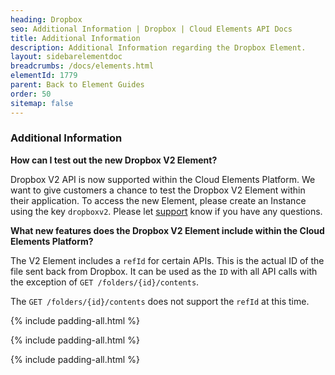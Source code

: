 ```yaml
---
heading: Dropbox
seo: Additional Information | Dropbox | Cloud Elements API Docs
title: Additional Information
description: Additional Information regarding the Dropbox Element.
layout: sidebarelementdoc
breadcrumbs: /docs/elements.html
elementId: 1779
parent: Back to Element Guides
order: 50
sitemap: false
---
```


### Additional Information

__How can I test out the new Dropbox V2 Element?__

Dropbox V2 API is now supported within the Cloud Elements Platform.  We want to give customers a chance to test the Dropbox V2 Element within their application.  To access the new Element, please create an Instance using the key `dropboxv2`.  Please let [support](mailto:support@cloud-elements.com) know if you have any questions.

__What new features does the Dropbox V2 Element include within the Cloud Elements Platform?__

The V2 Element includes a `refId` for certain APIs.  This is the actual ID of the file sent back from Dropbox.  It can be used as the `ID` with all API calls with the exception of `GET /folders/{id}/contents`.

The `GET /folders/{id}/contents` does not support the `refId` at this time.

{% include padding-all.html %}

{% include padding-all.html %}

{% include padding-all.html %}
